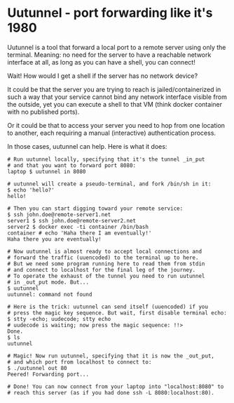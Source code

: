 Uutunnel - port forwarding like it's 1980
=========================================

Uutunnel is a tool that forward a local port to a remote server using only the
terminal. Meaning: no need for the server to have a reachable network interface
at all, as long as you can have a shell, you can connect!

Wait! How would I get a shell if the server has no network device?

It could be that the server you are trying to reach is jailed/containerized in
such a way that your service cannot bind any network interface visible from the
outside, yet you can execute a shell to that VM (think docker container with
no published ports).

Or it could be that to access your server you need to hop from one location to
another, each requiring a manual (interactive) authentication process.

In those cases, uutunnel can help. Here is what it does:

```shell
# Run uutunnel locally, specifying that it's the tunnel _in_put
# and that you want to forward port 8080:
laptop $ uutunnel in 8080

# uutunnel will create a pseudo-terminal, and fork /bin/sh in it:
$ echo 'hello?'
hello!

# Then you can start digging toward your remote service:
$ ssh john.doe@remote-server1.net
server1 $ ssh john.doe@remote-server2.net
server2 $ docker exec -ti container /bin/bash
container # echo 'Haha there I am eventually!'
Haha there you are eventually!

# Now uutunnel is almost ready to accept local connections and
# forward the traffic (uuencoded) to the terminal up to here.
# But we need some program running here to read them from stdin
# and connect to localhost for the final leg of the journey.
# To operate the exhaust of the tunnel you need to run uutunnel
# in _out_put mode. But...
$ uutunnel
uutunnel: command not found

# Here is the trick: uutunnel can send itself (uuencoded) if you
# press the magic key sequence. But wait, first disable terminal echo:
$ stty -echo; uudecode; stty echo
# uudecode is waiting; now press the magic sequence: !!>
Done.
$ ls
uutunnel

# Magic! Now run uutunnel, specifying that it is now the _out_put,
# and which port from localhost to connect to:
$ ./uutunnel out 80
Peered! Forwarding port...

# Done! You can now connect from your laptop into "localhost:8080" to
# reach this server (as if you had done ssh -L 8080:localhost:80).
```
